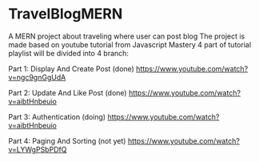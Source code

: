 # TravelBlogMERN
 A MERN project about traveling where user can post blog
 The project is made based on youtube tutorial from Javascript Mastery
 4 part of tutorial playlist will be divided into 4 branch:
 
 Part 1: Display And Create Post (done)
 https://www.youtube.com/watch?v=ngc9gnGgUdA

 Part 2: Update And Like Post (done)
 https://www.youtube.com/watch?v=aibtHnbeuio
 
 Part 3: Authentication (doing)
 https://www.youtube.com/watch?v=aibtHnbeuio
 
 Part 4: Paging And Sorting (not yet)
 https://www.youtube.com/watch?v=LYWgPSbPDfQ
